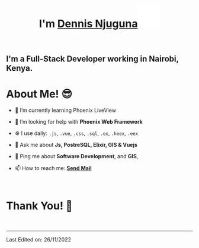 <h1 align="center">I'm <a href="https://github.com/Njuguna85">Dennis Njuguna<a><img src="https://github.com/Njuguna85/Njuguna85/blob/main/img/wave.gif" width="60px"/></h1>
<Br>

<h2> I'm a Full-Stack Developer working in Nairobi, Kenya. </h2>

<h1>About Me! 😎</h1>

- 🌱 I’m currently learning Phoenix LiveView

- 🤔 I’m looking for help with **Phoenix Web Framework**

- ⚙️ I use daily: `.js`, `.vue`, `.css`, `.sql`, `.ex`, `.heex`, `.eex`

- 💬 Ask me about **Js, PostreSQL, Elixir,  GIS & Vuejs**

- 💬 Ping me about  **Software Development**, and **GIS**,

- 📫 How to reach me: **<a href="mailto:njuguna.dennis85@gmail.com">Send Mail</a>**

 
<Br>
<h1>Thank You! 🤵 </h1>
<Br>

------

Last Edited on: 26/11/2022

